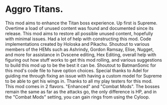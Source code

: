 # Aggro Titans.

This mod aims to enhance the Titan boss experience. Up first is Supreme. Overtime a load of unused content was found and documented since its release. This mod aims to restore all possible unused content, hopefully with minimal issues. Had a lot of help with constructing this mod. Code implementations created by Holoska and Pikachu. Shoutout to various members of the HEMs such as Ashrindy, Gordon Ramsay, Elise, Nugget, and more for assistance in Dvscene editing, Hex Editing, overall help with figuring out how stuff works to get this mod rolling, and various suggestions to build this mod up to be the best it can be. Shoutout to BatmanSonic for this mod's code file to have option choices. Special thanks to Adel for guiding me through fixing an issue with having a custom model for Supreme to be able to get his wings in. Thanks to all my play testers for this mod. This mod comes in 2 flavors. "Enhanced" and "Combat Mods". The bosses remain the same as far as the attacks go, the only difference is HP, and in the "Combat Mods" setting, you can gain rings from using the Cyloop.
